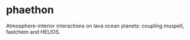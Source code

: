 # phaethon
Atmosphere-interior interactions on lava ocean planets: coupling muspell, fastchem and HELIOS.
